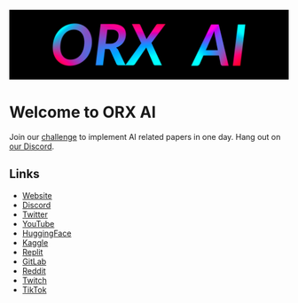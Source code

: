 ![orxai.com](profile/github-banner.png)

# Welcome to ORX AI

Join our [challenge](https://github.com/orxaicom/daily-arxiv-code)
to implement AI related papers in one day.
Hang out on [our Discord](https://discord.gg/mEXzQsJbvP).

## Links

* [Website](https://www.orxai.com)
* [Discord](https://discord.gg/mEXzQsJbvP)
* [Twitter](https://twitter.com/orxaicom)
* [YouTube](https://www.youtube.com/@orxaicom)
* [HuggingFace](https://huggingface.co/orxaicom)
* [Kaggle](https://www.kaggle.com/orxaicom)
* [Replit](https://replit.com/@orxaicom)
* [GitLab](https://gitlab.com/orxaicom)
* [Reddit](https://www.reddit.com/user/orxaicom)
* [Twitch](https://www.twitch.tv/orxaicom)
* [TikTok](https://www.tiktok.com/@orxaicom)
